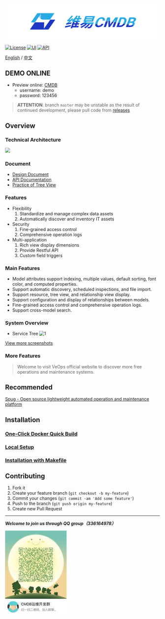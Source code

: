 ![基础资源视图](docs/logo.png)

[![License](https://img.shields.io/badge/License-AGPLv3-brightgreen)](https://github.com/veops/cmdb/blob/master/LICENSE)
[![UI](https://img.shields.io/badge/UI-Ant%20Design%20Pro%20Vue-brightgreen)](https://github.com/sendya/ant-design-pro-vue) 
[![API](https://img.shields.io/badge/API-Flask-brightgreen)](https://github.com/pallets/flask) 


[English](README_en.md) / [中文](README.md)

## DEMO ONLINE
- Preview online: <a href="https://cmdb.veops.cn" target="_blank">CMDB</a>
    - username: demo
    - password: 123456
    
> **ATTENTION**: branch `master` may be unstable as the result of continued development, please pull code from  [releases](https://github.com/veops/cmdb/releases)

Overview
-------------
### Technical Architecture
<img src=docs/view.png />

### Document
- <a href="https://zhuanlan.zhihu.com/p/98453732" target="_blank">Design Document</a>
- <a href="https://github.com/veops/cmdb/tree/master/docs" target="_blank">API Documentation</a>
- <a href="https://mp.weixin.qq.com/s/EflmmJ-qdUkddTx2hRt3pA" target="_blank">Practice of Tree View</a>


### Features
- Flexibility
  1. Standardize and manage complex data assets
  2. Automatically discover and inventory IT assets
- Security
  1. Fine-grained access control
  2.  Comprehensive operation logs
- Multi-application
  1. Rich view display dimensions
  2. Provide Restful API
  3. Custom field triggers

### Main Features
- Model attributes support indexing, multiple values, default sorting, font color, and computed properties.
- Support automatic discovery, scheduled inspections, and file import.
- Support resource, tree view, and relationship view display.
- Support configuration and display of relationships between models.
- Fine-grained access control and comprehensive operation logs.
- Support cross-model search.

### System Overview
- Service Tree
![1](docs/0.png "首页展示")

[View more screenshots](docs/screenshot.md)

### More Features
> Welcome to visit VeOps official website to discover more free operations and maintenance systems.

## Recommended
[Spug - Open source lightweight automated operation and maintenance platform](https://github.com/openspug/spug)

Installation
----
### [One-Click Docker Quick Build](docs/docker_en.md)
### [Local Setup](docs/local_en.md)
### [Installation with Makefile](docs/makefile_en.md)


## Contributing

1. Fork it
1. Create your feature branch (`git checkout -b my-feature`)
1. Commit your changes (`git commit -am 'Add some feature'`)
1. Push to the branch (`git push origin my-feature`)
1. Create new Pull Request

-----
_**Welcome to join us through QQ group（336164978）**_

![QQgroup](docs/qr_code.jpg)